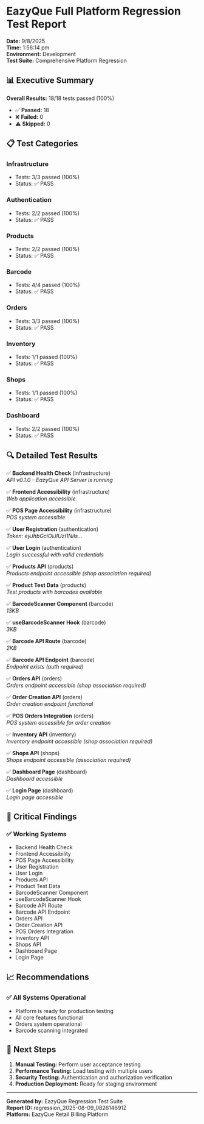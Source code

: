 # EazyQue Full Platform Regression Test Report
**Date:** 9/8/2025  
**Time:** 1:56:14 pm  
**Environment:** Development  
**Test Suite:** Comprehensive Platform Regression

## 📊 Executive Summary

**Overall Results:** 18/18 tests passed (100%)
- ✅ **Passed:** 18
- ❌ **Failed:** 0
- ⚠️ **Skipped:** 0

## 📋 Test Categories

### Infrastructure
- Tests: 3/3 passed (100%)
- Status: ✅ PASS

### Authentication
- Tests: 2/2 passed (100%)
- Status: ✅ PASS

### Products
- Tests: 2/2 passed (100%)
- Status: ✅ PASS

### Barcode
- Tests: 4/4 passed (100%)
- Status: ✅ PASS

### Orders
- Tests: 3/3 passed (100%)
- Status: ✅ PASS

### Inventory
- Tests: 1/1 passed (100%)
- Status: ✅ PASS

### Shops
- Tests: 1/1 passed (100%)
- Status: ✅ PASS

### Dashboard
- Tests: 2/2 passed (100%)
- Status: ✅ PASS

## 🔍 Detailed Test Results

✅ **Backend Health Check** (infrastructure)  
   _API v0.1.0 - EazyQue API Server is running_

✅ **Frontend Accessibility** (infrastructure)  
   _Web application accessible_

✅ **POS Page Accessibility** (infrastructure)  
   _POS system accessible_

✅ **User Registration** (authentication)  
   _Token: eyJhbGciOiJIUzI1NiIs..._

✅ **User Login** (authentication)  
   _Login successful with valid credentials_

✅ **Products API** (products)  
   _Products endpoint accessible (shop association required)_

✅ **Product Test Data** (products)  
   _Test products with barcodes available_

✅ **BarcodeScanner Component** (barcode)  
   _13KB_

✅ **useBarcodeScanner Hook** (barcode)  
   _3KB_

✅ **Barcode API Route** (barcode)  
   _2KB_

✅ **Barcode API Endpoint** (barcode)  
   _Endpoint exists (auth required)_

✅ **Orders API** (orders)  
   _Orders endpoint accessible (shop association required)_

✅ **Order Creation API** (orders)  
   _Order creation endpoint functional_

✅ **POS Orders Integration** (orders)  
   _POS system accessible for order creation_

✅ **Inventory API** (inventory)  
   _Inventory endpoint accessible (shop association required)_

✅ **Shops API** (shops)  
   _Shops endpoint accessible (association required)_

✅ **Dashboard Page** (dashboard)  
   _Dashboard accessible_

✅ **Login Page** (dashboard)  
   _Login page accessible_

## 🎯 Critical Findings

### ✅ Working Systems
- Backend Health Check
- Frontend Accessibility
- POS Page Accessibility
- User Registration
- User Login
- Products API
- Product Test Data
- BarcodeScanner Component
- useBarcodeScanner Hook
- Barcode API Route
- Barcode API Endpoint
- Orders API
- Order Creation API
- POS Orders Integration
- Inventory API
- Shops API
- Dashboard Page
- Login Page





## 📈 Recommendations

### ✅ All Systems Operational
- Platform is ready for production testing
- All core features functional
- Orders system operational
- Barcode scanning integrated

## 🚀 Next Steps

1. **Manual Testing:** Perform user acceptance testing
2. **Performance Testing:** Load testing with multiple users
3. **Security Testing:** Authentication and authorization verification
4. **Production Deployment:** Ready for staging environment

---
**Generated by:** EazyQue Regression Test Suite  
**Report ID:** regression_2025-08-09_082614691Z  
**Platform:** EazyQue Retail Billing Platform
